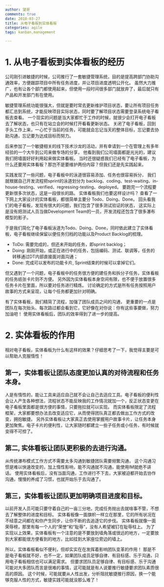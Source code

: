 ```yaml
---
author: 望哥
comments: true
date: 2018-03-27
title: 从电子看板到实体看板
categories: agile
tags: kanban,management

---
```


# 1. 从电子看板到实体看板的经历

公司刚引进敏捷的时候，公司推行了一套敏捷管理系统，目的是提高跨部门协助沟通效率，方便跟踪项目中所有任务进度，并让项目进度透明公开化。
虽然大力推广，也有让各个部门都使用起来，但使用一段时间很多部门就放弃了，最后就只有产品和开发部门有在使用。

敏捷管理系统功能很强大，但就是要时常去更新维护项目状态，要让所有项目任务都汇总到系统，才能反映项目实际状态，同时要了解项目状态需要登录系统电子看板去查看。
一个现实的问题是当大家都忙于工作的时候，就很少会打开电子看板去了解状态，也只有在站立会的时候打开看看更新状态。
关闭了电子看板，回到手头工作上来，一心忙于当前的任务，可能就会忘记当天的整体目标，忘记要去协助沟通，忘记要为达成目标而努力。

后来参加了一个敏捷相关的线下技术沙龙的活动，并有幸请到一个在管理上有多年经验的一个大牛到公司来做专场的分享，
他看到我们公司墙面都是光光的，建议我们把墙面好好利用起来做实体看板。
当时还很疑惑我们已经有了电子看板，为什么还要用实体看板？那岂不是要维护两份内容？但我们还是先实践起来。

实践发现了一些问题，电子看板中的泳道很容易添加、任务也很容易拆分，
我们就根据自己开发流程把sprint的泳道划分为 backlog、coding、test-waiting、in-house-testing、verified、regressing-testing、deployed。
要跑完一个流程要更新很多次状态，这是一段很长的路。
实体看板我们也要这样设计吗？
查看了一下网上大家设计的实体看板，都很简单主要分 Todo、Doing、Done。
回头看我们的电子看板，发现有很大的问题，我们包含了很多测试验证的状态，
这实际上是没有把测试人员当做Development Team的一员，开发流程还包含了很多瀑布模型的影子。

于是我们简化了电子看板泳道为Todo、Doing、Done，同时依此建立了实体看板，电子看板继续保留以便任务归档的功能以及Product Backlog的梳理。
- ToDo: 需要完成的，但还未开始的任务，即sprint backlog；
- Doing: 刚刚开始，或正在进行中的任务，包括编码、测试、联调等，任务的转移通过DT内部直接面对面沟通；
- Done: 完成可以发布的功能卡片, Sprint结束的时候可以拿掉它们。


但又遇到了一个问题，电子看板中的任务很方便的建任务和拆分子任务，实体看板的任务纸张卡片则不方便。
另外因为实体看板本身空间有限，也不便于放置很多任务卡片在里面，所以要对任务进行精炼。
讨论确定的方式是所有任务按照用户故事的方式来呈现，让每个任务都更加针对明确。

有了实体看板，我们精简了流程，加强了团队成员之间的沟通，
更重要的一点是团队在每次抬头、每次路过都会看到它，它好像在对你说：你有这些事要做，努力加油吧！
使用实体看板后，团队的效率得到了进一步的提高。



# 2. 实体看板的作用

相对电子看板，实体看板为什么有这样的效果？仔细思考了一下，我觉得主要是可以帮助人克服惰性！

## 第一，实体看板让团队态度更加认真的对待流程和任务本身。
人是有惰性的，能让工具来适应自己就不会让自己去适应工具。电子看板的便利性会让人产生各种想法，流程状态不能反映我的工作情况就加一个，反正状态变更在电子看板里面都是很方便的事情，只要拖拉就可以实现。
而实体看板限定了流程框架，大家都要想办法去改变适应它，从而使得团队真正都去做出工作方式的改变，拥抱敏捷。
另外实体看板让大家真正去使用掌握用户故事卡片，让任务本身更加聚焦。电子卡片的便利性，让大家随时都建立一些子任务或小任务，有时候就变得不可控了。

## 第二, 实体看板让团队更积极的去进行沟通。
从传统瀑布模式工作方式不需要太多沟通到敏捷团队需要频繁沟通，
这个沟通习惯是难以快速改变的，加上惰性影响，能不沟通就不沟通，能使用IM就绝不讲话。
使用实体看板后，没有当面沟通，工作进行不下去，大家被迫都开始去协作沟通，慢慢的养成了习惯，也就开始乐于去沟通了。

## 第三，实体看板让团队更加明确项目进度和目标。
以前开发人员可能只要守着自己的一亩三分地，完成任务抛出去就啥事不管，不想去了解整体的进度和目标。
实体看板像一面旗帜一样立在那里，它的所有状况在不经意之间都在和你产生同步，让你不断的去追逐它的步伐。
实体看板就像一面荣辱榜，那里有每一个人的“荣誉”和“耻辱”，没有人希望被钉在耻辱柱上。
为了实现以上效果，实体看板有一个注意的是不要放到墙角落或很远的地方，一定要放到大家都能很方便看到的地方，比如挂到大家座位旁边的墙上。


所以，实体看板看似不便利，但却实实在在发挥着影响团队变革的作用！
那是不是电子看板就不好，也不一定，如果团队成员足够自律、有目标感、乐于沟通，只用电子看板相信也可以满足需求。
但要求团队员足够自律、有目标感、乐于沟通可能对大多团队而言是很难的事情，这可能就是有人说要推行敏捷要求团队素质很高的原因。
这个时候，可能就要从人性出发，分析阻扰敏捷推行原因，换一个能够克服人性的方式，敏捷实践可能就没那么难了！






